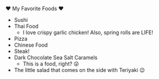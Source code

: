 :heart: My Favorite Foods :heart:

* Sushi
* Thai Food
  * I love crispy garlic chicken! Also, spring rolls are LIFE!
* Pizza
* Chinese Food
* Steak!
* Dark Chocolate Sea Salt Caramels
  * This is a food, right? 😜
* The little salad that comes on the side with Teriyaki 😉
  
